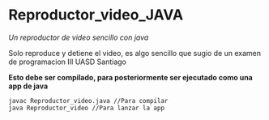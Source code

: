 # Reproductor_video_JAVA

*Un reproductor de video sencillo con java*

Solo reproduce y detiene el video, es algo sencillo que sugio de un examen de programacion III UASD Santiago

**Esto debe ser compilado, para posteriormente ser ejecutado como una app de java**

    javac Reproductor_video.java //Para compilar
    java Reproductor_video //Para lanzar la app
